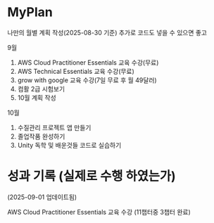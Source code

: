 # MyPlan
나만의 월별 계획 작성(2025-08-30 기준)
추가로 코드도 넣을 수 있으면 좋고

9월
1. AWS Cloud Practitioner Essentials 교육 수강(무료) 
2. AWS Technical Essentials 교육 수강(무료)
3. grow with google 교육 수강(7일 무료 후 월 49달러)
4. 컴활 2급 시험보기
5. 10월 계획 작성

10월
1. 수질관리 프로젝트 앱 만들기
2. 졸업작품 완성하기
3. Unity 독학 및 배운것들 코드로 실습하기


# 성과 기록 (실제로 수행 하였는가)
(2025-09-01 업데이트됨)

AWS Cloud Practitioner Essentials 교육 수강 (11챕터중 3챕터 완료) 

